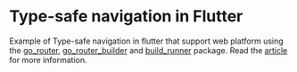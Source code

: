 # Type-safe navigation in Flutter

Example of Type-safe navigation in flutter that support web platform using the [go_router](https://pub.dev/packages/go_router), [go_router_builder](https://pub.dev/packages/go_router_builder) and [build_runner](https://pub.dev/packages/build_runner) package.
Read the [article](https://pub.dev/packages/nested_navigation) for more information.

